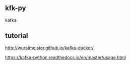 ## kfk-py
kafka

## tutorial

http://wurstmeister.github.io/kafka-docker/

https://kafka-python.readthedocs.io/en/master/usage.html
